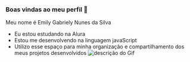 ### Boas vindas ao meu perfil 💙
Meu nome é Emily Gabriely Nunes da Silva

- Eu estou estudando na Alura
- Estou me desenvolvendo na linguagem javaScript
- Utilizo esse espaço para minha organização e compartilhamento dos meus projetos desenvolvidos
![descrição do Gif](https://gizmodo.uol.com.br/wp-content/blogs.dir/8/files/2021/02/nyan-cat.gif)
